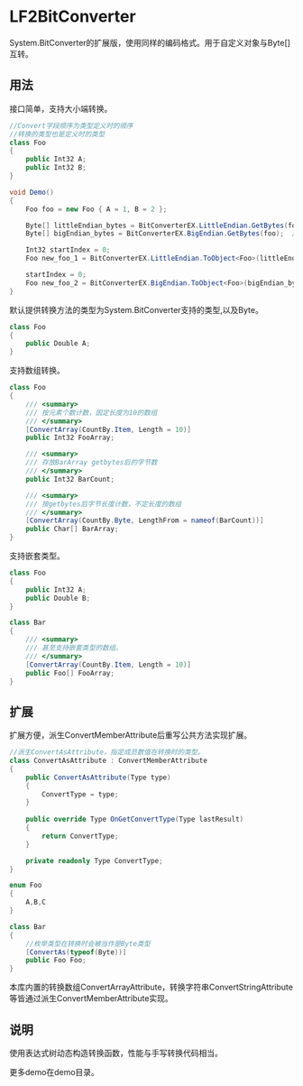 # LF2BitConverter
System.BitConverter的扩展版，使用同样的编码格式。用于自定义对象与Byte[]互转。   

## 用法

接口简单，支持大小端转换。   

``` C#
//Convert字段顺序为类型定义时的顺序
//转换的类型也是定义时的类型
class Foo
{
    public Int32 A;
    public Int32 B;
}

void Demo()
{
    Foo foo = new Foo { A = 1, B = 2 };

    Byte[] littleEndian_bytes = BitConverterEX.LittleEndian.GetBytes(foo);  //new Byte[]{1,0,0,0,2,0,0,0}
    Byte[] bigEndian_bytes = BitConverterEX.BigEndian.GetBytes(foo);  //new Byte[]{0,0,0,1,0,0,0,2}

    Int32 startIndex = 0;
    Foo new_foo_1 = BitConverterEX.LittleEndian.ToObject<Foo>(littleEndian_bytes, ref startIndex);  //{A=1,B=2}

    startIndex = 0;
    Foo new_foo_2 = BitConverterEX.BigEndian.ToObject<Foo>(bigEndian_bytes, ref startIndex);    //{A=1,B=2}
}
```

默认提供转换方法的类型为System.BitConverter支持的类型,以及Byte。    

``` C#
class Foo
{
    public Double A;
}
```

支持数组转换。    

``` C#
class Foo
{
    /// <summary>
    /// 按元素个数计数，固定长度为10的数组
    /// </summary>
    [ConvertArray(CountBy.Item, Length = 10)]
    public Int32 FooArray;

    /// <summary>
    /// 存放BarArray getbytes后的字节数
    /// </summary>
    public Int32 BarCount;

    /// <summary>
    /// 按getbytes后字节长度计数，不定长度的数组
    /// </summary>
    [ConvertArray(CountBy.Byte, LengthFrom = nameof(BarCount))]
    public Char[] BarArray;
}
```

支持嵌套类型。     

``` C#
class Foo
{
    public Int32 A;
    public Double B;
}

class Bar
{
    /// <summary>
    /// 甚至支持嵌套类型的数组。
    /// </summary>
    [ConvertArray(CountBy.Item, Length = 10)]
    public Foo[] FooArray;    
}
```

## 扩展

扩展方便，派生ConvertMemberAttribute后重写公共方法实现扩展。

``` C#
//派生ConvertAsAttribute，指定成员数值在转换时的类型。
class ConvertAsAttribute : ConvertMemberAttribute
{
    public ConvertAsAttribute(Type type)
    {
        ConvertType = type;
    }
    
    public override Type OnGetConvertType(Type lastResult)
    {
        return ConvertType;
    }

    private readonly Type ConvertType;
}

enum Foo
{
    A,B,C
}

class Bar
{
    //枚举类型在转换时会被当作是Byte类型
    [ConvertAs(typeof(Byte))]
    public Foo Foo;
}
```

本库内置的转换数组ConvertArrayAttribute，转换字符串ConvertStringAttribute等皆通过派生ConvertMemberAttribute实现。

## 说明
使用表达式树动态构造转换函数，性能与手写转换代码相当。   

更多demo在demo目录。    